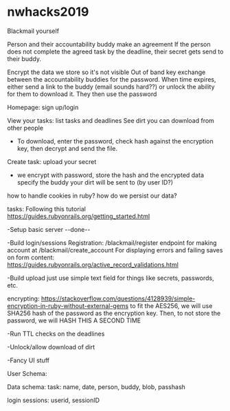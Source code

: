 # nwhacks2019

Blackmail yourself

Person and their accountability buddy make an agreement
If the person does not complete the agreed task by the deadline, their secret
gets send to their buddy.

Encrypt the data we store so it's not visible
Out of band key exchange between the accountability buddies for the password.
When time expires, either send a link to the buddy (email sounds hard??) or
unlock the ability for them to download it. They then use the password

Homepage: sign up/login

View your tasks:
list tasks and deadlines
See dirt you can download from other people
- To download, enter the password, check hash against the encryption key, then decrypt and send the file.

Create task:
upload your secret
- we encrypt with password, store the hash and the encrypted data
specify the buddy your dirt will be sent to (by user ID?)

how to handle cookies in ruby?
how do we persist our data?


tasks:
Following this tutorial
https://guides.rubyonrails.org/getting_started.html

-Setup basic server --done--

-Build login/sessions
Registration: /blackmail/register
   endpoint for making account at /blackmail/create_account
For displaying errors and failing saves on form content:
https://guides.rubyonrails.org/active_record_validations.html

-Build upload
  just use simple text field for things like secrets, passwords, etc.

  encrypting:
  https://stackoverflow.com/questions/4128939/simple-encryption-in-ruby-without-external-gems
  to fit the AES256, we will use SHA256 hash of the password as the encryption key.
  Then, to not store the password, we will HASH THIS A SECOND TIME

-Run TTL checks on the deadlines

-Unlock/allow download of dirt

-Fancy UI stuff

User Schema:


Data schema:
task:
 name, date, person, buddy, blob, passhash

login sessions:
 userid, sessionID

